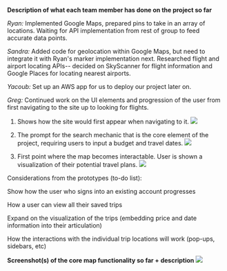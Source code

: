 **Description of what each team member has done on the project so far**

_Ryan:_
Implemented Google Maps, prepared pins to take in an array of locations. Waiting for API implementation from rest of group to feed accurate data points.

_Sandra:_
Added code for geolocation within Google Maps, but need to integrate it with Ryan's marker implementation next. Researched flight and airport locating APIs-- decided on SkyScanner for flight information and Google Places for locating nearest airports.

_Yacoub:_
Set up an AWS app for us to deploy our project later on.

_Greg:_
Continued work on the UI elements and progression of the user from first navigating to the site up to looking for flights.

1) Shows how the site would first appear when navigating to it.
![](http://i.imgur.com/bC1sEG0.jpg)

2) The prompt for the search mechanic that is the core element of the project, requiring users to input a budget and travel dates.
![](http://i.imgur.com/rpgoAmt.jpg)

3) First point where the map becomes interactable. User is shown a visualization of their potential travel plans.
![](http://i.imgur.com/qIFqDtQ.jpg)

Considerations from the prototypes (to-do list):

Show how the user who signs into an existing account progresses

How a user can view all their saved trips

Expand on the visualization of the trips (embedding price and date information into their articulation)

How the interactions with the individual trip locations will work (pop-ups, sidebars, etc)

**Screenshot(s) of the core map functionality so far + description**
![](http://i.imgur.com/1ku4p2j.png)
